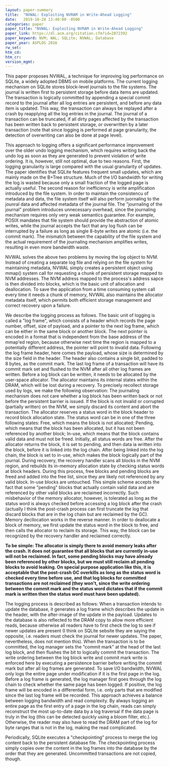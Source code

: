 ```yaml
---
layout: paper-summary
title:  "NVWAL: Exploiting NVRAM in Write-Ahead Logging"
date:   2019-10-28 13:40:00 -0500
categories: paper
paper_title: "NVWAL: Exploiting NVRAM in Write-Ahead Logging"
paper_link: https://dl.acm.org/citation.cfm?id=2872392
paper_keyword: NVM; WAL; SQLite; NVWAL; Database
paper_year: ASPLOS 2016
rw_set: 
htm_cd: 
htm_cr: 
version_mgmt: 
---
```


This paper proposes NVWAL, a technique for improving log performance on SQLite, a widely adopted DBMS on mobile platforms.
The current logging mechanism on SQLite stores block-level journals to the file systems. The journal is written first to 
persistent storage before data items are updated. The transaction is logically committed by appending a special commit record
to the journal after all log entries are persistent, and before any data item is updated. This way, the transaction can always
be replayed after a crash by reapplying all the log entries in the journal. The journal of a transaction can be truncated, 
if all dirty pages affected by the transaction has been written back to persistent storage, or overwritten by a later 
transaction (note that since logging is performed at page granularity, the detection of overwriting can also be done at
page level). 

This approach to logging offers a significant performance improvement over the older undo logging mechanism, which
requires writing back the undo log as soon as they are generated to prevent violation of write ordering. It is, however,
still not optimal, due to two reasons. First, the logging granularity is large compared with the usual granularity of
updates. The paper identifies that SQLite features frequent small updates, which are mainly made on the B+Tree structure.
Much of the I/O bandwidth for writing the log is wasted because only a small fraction of the logged page is actually useful.
The second reason for inefficiency is write amplification introduced by the file system. In order to maintain the consistencu
of metadata and data, the file system itself will also perform juornaling to the jounral data and affected metadata of the
journal file. The "journaling of the journal" problem introduces unnecessary overhead, since the journaling mechanism 
requires only very weak semantics guarantee. For example, POSIX mandates that file system should provide the abstraction 
of atomic writes, while the journal accepts the fact that any log flush can be interrupted by a failure as long as single
8-byte writes are atomic (i.e. the commit mark). The mismatch between the capability of the file system and the actual
requirement of the journaling mechanism amplifies writes, resulting in even more bandwidth waste. 

NVWAL solves the above two problems by moving the log object to NVM. Instead of creating a separate log file and relying
on the file system for maintaining metadata, NVWAL simply creates a persistent object using mmap() system call for 
requesting a chunk of persistent storage mapped to NVM addresses. The NVM address mapped to the process's address 
sapce is then divided into blocks, which is the basic unit of allocation and deallocation. To save the application
from a time consuming system call every time it needs a chunk of memory, NVWAL also maintains the allocator metadata 
itself, which permits both efficient storage management and correct recovery upon a failure. 

We describe the logging process as follows. The basic unit of logging is called a "log frame", which consists of a header
which records the page number, offset, size of payload, and a pointer to the next log frame, which can be either in the 
same block or another block. The next pointer is encoded in a format that is independent from the base address of the mmap'ed
region, because otherwise next time the region is mapped to a potentially different address, the pointer will point 
to invalid data. Following the log frame header, here comes the payload, whose size is determined by the size field in the 
header. The header also contains a single bit, padded to 8 bytes, as the commit mark. The last log frame of a transaction
will have its commit mark set and flushed to the NVM after all other log frames are written.
Before a log block can be written, it needs to be allocated by the user-space allocator. The allocator maintains its 
internal states within the DRAM, which will be lost during a recovery. To precisely recollect storage used by logs,
we make the following observation: The journaling mechanism does not care whether a log block has been written back
or not before the persistent barrier is issued. If the block is not invalid or corrupted (partially written) on the NVM,
we simply discard its content and abort the transaction. The allocator reserves a status word in the block header to
record block allocation state. The status word can be in one of the three following states: Free, which means the block
is not allocated; Pending, which means that the block has been allocated, but it has not been referenced by another block;
In-use, which means that the block contains valid data and must not be freed. Initially, all status words are free. 
After the allocator returns the block, it is set to pending, and then data ia written into the block, before it
is linked into the log chain. After being linked into the log chain, the block is set to in-use, which makes the block
logically part of the journal. During recovery, the recovery handler scans all blocks in the NVM region, and rebuilds its
in-memory allocation state by checking status words at block headers. During this process, free blocks and pending blocks 
are freed and added into the free list, since they are likely not referenced by any valid block. In-use blocks are 
untouched. This simple scheme accepts the fact that some "pending" blocks that actually contain valid data and are 
referenced by other valid blocks are reclaimed incorrectly. Such misbehavior of the memory allocator, however, is 
tolerated as long as the status word is always checked before accessing a log block after the crash (actually I think
the post-crash process can first truncate the log that discard blocks that are in the log chain but are reclaimed
by the GC). Memory decllocation works in the reverse manner. In order to deallocate a block of memory, we first
update the status word in the block to free, and then calls the allocator to reclaim its storage. This way, the block
can be recognized by the recovery handler and reclaimed correctly. 

**To be simple: The allocator is simply there to avoid memory leaks after the crash. It does not guarantee that all
blocks that are currently in-use will not be reclaimed. In fact, some pending blocks may have already been referenced 
by other blocks, but we must still reclaim all pending blocks to avoid leaking. On special purpose application like this,
it is acceptable that the post-crash GC overkills as long as the status word is checked every time before use, and that
log blocks for committed transactions are not reclaimed (they won't, since the write ordering between the commit mark
and the status word dictates that if the commit mark is written then the status word must have been updated).**

The logging process is described as follows: When a transaction intends to update the database, it generates a log frame
which describes the update in the header, with the after-image of the update in the payload. Updates to the database is 
also reflected to the DRAM copy to allow more efficient reads, because otherwise all readers have to first check the 
log to see if newer updates are present (I think on SQLite sebsite they are saying the opposite, i.e. readers must check
the journal for newer updates. The paper, nevertheless, does not mention this). When the transaction is to be committed,
the log manager sets the "commit mark" at the head of the last log block, and then flushes the bit to logically commit 
the transaction. The write ordering between the log block write and commit mark write is enforced here by executing a 
persistence barrier before writing the commit mark but after all log frames are generated. To save I/O bandwidth, NVWAL
only logs the entire page under modification if it is the first page in the log. Before a log frame is 
generated, the log manager first goes through the log chain to check whether the same page has been logged. If positive,
the log frame will be encoded in a differential form, i.e. only parts that are modified since the last log frame will 
be recorded. This approach achieves a balance between logging bandwidth and read complexity. By always logging an entire 
page as the first entry of a page in the log chain, reads can simply reconstruct the most up-to-date data by a log traversal
if the data page is truly in the log (this can be detected quickly using a bloom filter, etc.). Otherwise, the 
reader may also have to read the DRAM part of the log for byte ranges that is not in the log, making the read complicated.

Periodically, SQLite executes a "checkpointing" process to merge the log content back to the persistent database file. 
The checkpointing process simply copies over the content in the log frames into the database by the order that they are 
generated. Uncommitted transactions are not copied, though.